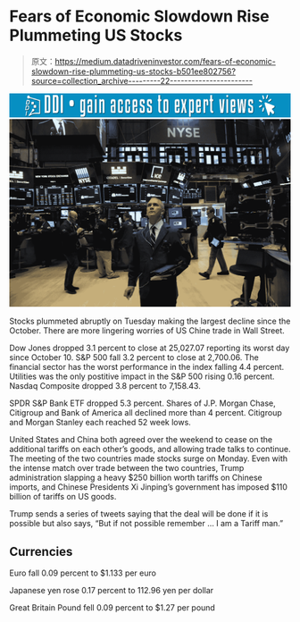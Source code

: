 # Fears of Economic Slowdown Rise Plummeting US Stocks

> 原文：<https://medium.datadriveninvestor.com/fears-of-economic-slowdown-rise-plummeting-us-stocks-b501ee802756?source=collection_archive---------22----------------------->

[![](img/07374afea3e40d6217fb01cbcc502c9f.png)](http://www.track.datadriveninvestor.com/1126A)![](img/b537a086fd69b676ce8884a56b99320d.png)

Stocks plummeted abruptly on Tuesday making the largest decline since the October. There are more lingering worries of US Chine trade in Wall Street.

Dow Jones dropped 3.1 percent to close at 25,027.07 reporting its worst day since October 10\. S&P 500 fall 3.2 percent to close at 2,700.06\. The financial sector has the worst performance in the index falling 4.4 percent. Utilities was the only postitive impact in the S&P 500 rising 0.16 percent. Nasdaq Composite dropped 3.8 percent to 7,158.43.

SPDR S&P Bank ETF dropped 5.3 percent. Shares of J.P. Morgan Chase, Citigroup and Bank of America all declined more than 4 percent. Citigroup and Morgan Stanley each reached 52 week lows.

United States and China both agreed over the weekend to cease on the additional tariffs on each other’s goods, and allowing trade talks to continue. The meeting of the two countries made stocks surge on Monday. Even with the intense match over trade between the two countries, Trump administration slapping a heavy $250 billion worth tariffs on Chinese imports, and Chinese Presidents Xi Jinping’s government has imposed $110 billion of tariffs on US goods.

Trump sends a series of tweets saying that the deal will be done if it is possible but also says, “But if not possible remember … I am a Tariff man.”

## Currencies

Euro fall 0.09 percent to $1.133 per euro

Japanese yen rose 0.17 percent to 112.96 yen per dollar

Great Britain Pound fell 0.09 percent to $1.27 per pound